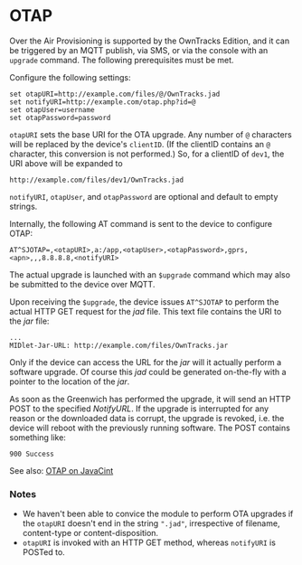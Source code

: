 # OTAP

Over the Air Provisioning is supported by the OwnTracks Edition, and it can be
triggered by an MQTT publish, via SMS, or via the console with an `upgrade`
command. The following prerequisites must be met.

Configure the following settings:

```
set otapURI=http://example.com/files/@/OwnTracks.jad
set notifyURI=http://example.com/otap.php?id=@
set otapUser=username
set otapPassword=password
```

`otapURI` sets the base URI for the OTA upgrade. Any number of `@` characters
will be replaced by the device's `clientID`. (If the clientID contains an `@` character,
this conversion is not performed.) So, for a clientID of `dev1`, the
URI above will be expanded to

```
http://example.com/files/dev1/OwnTracks.jad
```

`notifyURI`, `otapUser`, and `otapPassword` are optional and default to empty strings.

Internally, the following AT command is sent to the device to configure OTAP:

```
AT^SJOTAP=,<otapURI>,a:/app,<otapUser>,<otapPassword>,gprs,<apn>,,,8.8.8.8,<notifyURI>
```

The actual upgrade is launched with an `$upgrade` command which may also be submitted to the device over MQTT.

Upon receiving the `$upgrade`, the device issues `AT^SJOTAP` to perform the actual HTTP GET request for the _jad_ file. This text file contains the URI to the _jar_ file:

```
...
MIDlet-Jar-URL: http://example.com/files/OwnTracks.jar
```

Only if the device can access the URL for the _jar_ will it actually perform a software upgrade. Of course this _jad_ could be generated on-the-fly with a pointer to the location of the _jar_.

As soon as the Greenwich has performed the upgrade, it will send an HTTP POST
to the specified _NotifyURL_. If the upgrade is interrupted for any reason or
the downloaded data is corrupt, the upgrade is revoked, i.e. the device will
reboot with the previously running software. The POST contains something like:

```
900 Success
```

See also: [OTAP on JavaCint](http://www.javacint.com/OTAP)

### Notes

* We haven't been able to convice the module to perform OTA upgrades if the `otapURI` doesn't end in the string `".jad"`, irrespective of filename, content-type or content-disposition.
* `otapURI` is invoked with an HTTP GET method, whereas `notifyURI` is POSTed to.
